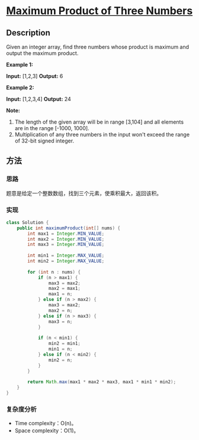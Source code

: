 # [Maximum Product of Three Numbers][title]

## Description

Given an integer array, find three numbers whose product is maximum and output the maximum product.

**Example 1:**

**Input:** [1,2,3]
**Output:** 6

**Example 2:**

**Input:** [1,2,3,4]
**Output:** 24

**Note:**

1.  The length of the given array will be in range [3,104] and all elements are in the range [-1000, 1000].
2.  Multiplication of any three numbers in the input won't exceed the range of 32-bit signed integer.


## 方法 

### 思路

题意是给定一个整数数组，找到三个元素，使乘积最大，返回该积。

### 实现
```java
class Solution {
    public int maximumProduct(int[] nums) {
        int max1 = Integer.MIN_VALUE;
        int max2 = Integer.MIN_VALUE;
        int max3 = Integer.MIN_VALUE;
        
        int min1 = Integer.MAX_VALUE;
        int min2 = Integer.MAX_VALUE;
        
        for (int n : nums) {
            if (n > max1) {
                max3 = max2;
                max2 = max1;
                max1 = n;
            } else if (n > max2) {
                max3 = max2;
                max2 = n;
            } else if (n > max3) {
                max3 = n;
            }
            
            if (n < min1) {
                min2 = min1;
                min1 = n;
            } else if (n < min2) {
                min2 = n;
            }
        }
        
        return Math.max(max1 * max2 * max3, max1 * min1 * min2);
    }
}
```

### 复杂度分析

- Time complexity：O(n)。
- Space complexity：O(1)。


[title]: https://leetcode.com/problems/maximum-product-of-three-numbers/